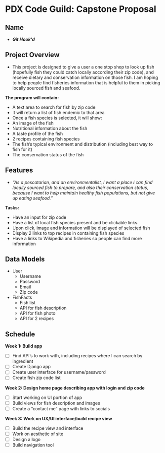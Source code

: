 
# PDX Code Guild: Capstone Proposal

## Name

- ***Git Hook'd***

## Project Overview
- This project is designed to give a user a one stop shop to look up fish (hopefully fish they could catch locally according their zip code), and receive dietary and conservation information on those fish. I am hoping to help people find fisheries information that is helpful to them in picking locally sourced fish and seafood.

**The program will contain:**
- A text area to search for fish by zip code
-	It will return a list of fish endemic to that area
-	Once a fish species is selected, it will show:
-	An image of the fish
- Nutritional information about the fish
-	A taste profile of the fish
-	2 recipes containing fish species
-	The fish’s typical environment and distribution (including best way to fish for it)
-	The conservation status of the fish

## Features
- *“As a pescatarian, and an environmentalist, I want a place I can find locally sourced fish to prepare, and also their conservation status, because I want to help maintain healthy fish populations, but not give up eating seafood.”*

**Tasks:**
- Have an input for zip code
-	Have a list of local fish species present and be clickable links
-	Upon click, image and information will be displayed of selected fish
-	Display 2 links to top recipes in containing fish species
-	Have a links to Wikipedia and fisheries so people can find more information

## Data Models
- User
  - Username
  - Password
  - Email
  - Zip code
- FishFacts
  - Fish list
  - API for fish description
  - API for fish photo
  - API for 2 recipes
  
## Schedule
**Week 1: Build app**
- [ ] Find API’s to work with, including recipes where I can search by ingredient
- [ ]	Create Django app
- [ ]	Create user interface for username/password
- [ ]	Create fish zip code list

**Week 2: Design home page describing app with login and zip code**
-	[ ] Start working on UI portion of app
-	[ ] Build views for fish description and images
-	[ ] Create a “contact me” page with links to socials

**Week 3: Work on UX/UI interface/build recipe view**
-	[ ] Build the recipe view and interface
-	[ ] Work on aesthetic of site
-	[ ] Design a logo
-	[ ] Build navigation tool 
